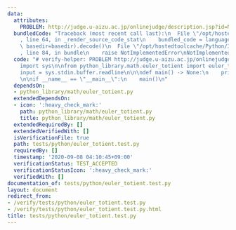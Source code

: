 ```yaml
---
data:
  attributes:
    PROBLEM: http://judge.u-aizu.ac.jp/onlinejudge/description.jsp?id=NTL_1_D
  bundledCode: "Traceback (most recent call last):\n  File \"/opt/hostedtoolcache/Python/3.8.5/x64/lib/python3.8/site-packages/onlinejudge_verify/documentation/build.py\"\
    , line 64, in _render_source_code_stat\n    bundled_code = language.bundle(stat.path,\
    \ basedir=basedir).decode()\n  File \"/opt/hostedtoolcache/Python/3.8.5/x64/lib/python3.8/site-packages/onlinejudge_verify/languages/python.py\"\
    , line 84, in bundle\n    raise NotImplementedError\nNotImplementedError\n"
  code: "# verify-helper: PROBLEM http://judge.u-aizu.ac.jp/onlinejudge/description.jsp?id=NTL_1_D\n\
    import sys\n\nfrom python_library.math.euler_totient import euler_totient\n\n\
    input = sys.stdin.buffer.readline\n\n\ndef main() -> None:\n    print(euler_totient(int(input())))\n\
    \n\nif __name__ == \"__main__\":\n    main()\n"
  dependsOn:
  - python_library/math/euler_totient.py
  extendedDependsOn:
  - icon: ':heavy_check_mark:'
    path: python_library/math/euler_totient.py
    title: python_library/math/euler_totient.py
  extendedRequiredBy: []
  extendedVerifiedWith: []
  isVerificationFile: true
  path: tests/python/euler_totient.test.py
  requiredBy: []
  timestamp: '2020-09-08 04:10:45+09:00'
  verificationStatus: TEST_ACCEPTED
  verificationStatusIcon: ':heavy_check_mark:'
  verifiedWith: []
documentation_of: tests/python/euler_totient.test.py
layout: document
redirect_from:
- /verify/tests/python/euler_totient.test.py
- /verify/tests/python/euler_totient.test.py.html
title: tests/python/euler_totient.test.py
---
```


